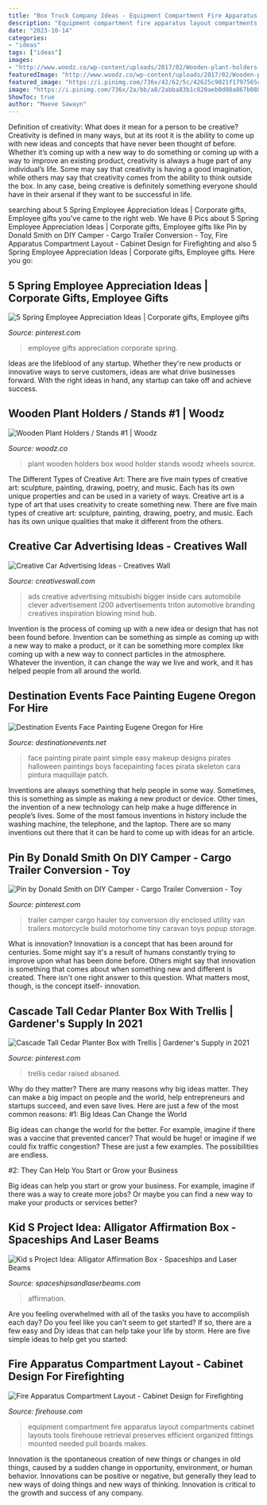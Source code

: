 ```yaml
---
title: "Box Truck Company Ideas - Equipment Compartment Fire Apparatus Layout Compartments Cabinet Layouts Tools Firehouse Retrieval Preserves Efficient Organized Fittings Mounted Needed Pull Boards Makes"
description: "Equipment compartment fire apparatus layout compartments cabinet layouts tools firehouse retrieval preserves efficient organized fittings mounted needed pull boards makes"
date: "2023-10-14"
categories:
- "ideas"
tags: ["ideas"]
images:
- "http://www.woodz.co/wp-content/uploads/2017/02/Wooden-plant-holders-WOODZ-9.jpg"
featuredImage: "http://www.woodz.co/wp-content/uploads/2017/02/Wooden-plant-holders-WOODZ-9.jpg"
featured_image: "https://i.pinimg.com/736x/42/62/5c/42625c9021f1797565c63caffc0c39f5.jpg"
image: "https://i.pinimg.com/736x/2a/bb/a8/2abba83b1c820aeb0d08a867b0884f07.jpg"
ShowToc: true
author: "Maeve Sawayn"
---
```



Definition of creativity: What does it mean for a person to be creative?
Creativity is defined in many ways, but at its root it is the ability to come up with new ideas and concepts that have never been thought of before. Whether it’s coming up with a new way to do something or coming up with a way to improve an existing product, creativity is always a huge part of any individual’s life. Some may say that creativity is having a good imagination, while others may say that creativity comes from the ability to think outside the box. In any case, being creative is definitely something everyone should have in their arsenal if they want to be successful in life.

	

		
searching about 5 Spring Employee Appreciation Ideas | Corporate gifts, Employee gifts you've came to the right web. We have 8 Pics about 5 Spring Employee Appreciation Ideas | Corporate gifts, Employee gifts like Pin by Donald Smith on DIY Camper - Cargo Trailer Conversion - Toy, Fire Apparatus Compartment Layout - Cabinet Design for Firefighting and also 5 Spring Employee Appreciation Ideas | Corporate gifts, Employee gifts. Here you go:
		
    
## 5 Spring Employee Appreciation Ideas | Corporate Gifts, Employee Gifts

<img loading=lazy src="https://i.pinimg.com/736x/0e/1f/bc/0e1fbcad4a63a01783bf0a4b8a232705.jpg" onerror="this.onerror=null;this.src='https://tse1.mm.bing.net/th?id=OIP.5nXB2JV0EYS0p6Zl2b3CgwHaLH&amp;pid=15.1';" alt="5 Spring Employee Appreciation Ideas | Corporate gifts, Employee gifts">

_Source: pinterest.com_

>employee gifts appreciation corporate spring. 

	

Ideas are the lifeblood of any startup. Whether they're new products or innovative ways to serve customers, ideas are what drive businesses forward. With the right ideas in hand, any startup can take off and achieve success.

    
## Wooden Plant Holders / Stands #1 | Woodz

<img loading=lazy src="http://www.woodz.co/wp-content/uploads/2017/02/Wooden-plant-holders-WOODZ-9.jpg" onerror="this.onerror=null;this.src='https://tse3.mm.bing.net/th?id=OIP.jjuzAWfvHYJtmWgkSxgTZgHaJ5&amp;pid=15.1';" alt="Wooden Plant Holders / Stands #1 | Woodz">

_Source: woodz.co_

>plant wooden holders box wood holder stands woodz wheels source. 

	

The Different Types of Creative Art: There are five main types of creative art: sculpture, painting, drawing, poetry, and music. Each has its own unique properties and can be used in a variety of ways.
Creative art is a type of art that uses creativity to create something new. There are five main types of creative art: sculpture, painting, drawing, poetry, and music. Each has its own unique qualities that make it different from the others.

    
## Creative Car Advertising Ideas - Creatives Wall

<img loading=lazy src="https://www.creativeswall.com/wp-content/uploads/2014/06/Bigger-Inside-o-e1402143063145.jpg" onerror="this.onerror=null;this.src='https://tse1.mm.bing.net/th?id=OIP.zoggFr7L7u7hM5gkKET1QwHaE8&amp;pid=15.1';" alt="Creative Car Advertising Ideas - Creatives Wall">

_Source: creativeswall.com_

>ads creative advertising mitsubishi bigger inside cars automobile clever advertisement l200 advertisements triton automotive branding creatives inspiration blowing mind hub. 

	

Invention is the process of coming up with a new idea or design that has not been found before. Invention can be something as simple as coming up with a new way to make a product, or it can be something more complex like coming up with a new way to connect particles in the atmosphere. Whatever the invention, it can change the way we live and work, and it has helped people from all around the world.

    
## Destination Events Face Painting Eugene Oregon For Hire

<img loading=lazy src="https://www.destinationevents.net/wp-content/uploads/pirate-event-birthday-face-painting.jpeg" onerror="this.onerror=null;this.src='https://tse4.mm.bing.net/th?id=OIP.DElwV2P-J0L2j0eFe3B9ZAHaJ4&amp;pid=15.1';" alt="Destination Events Face Painting Eugene Oregon for Hire">

_Source: destinationevents.net_

>face painting pirate paint simple easy makeup designs pirates halloween paintings boys facepainting faces pirata skeleton cara pintura maquillaje patch. 

	

Inventions are always something that help people in some way. Sometimes, this is something as simple as making a new product or device. Other times, the invention of a new technology can help make a huge difference in people’s lives. Some of the most famous inventions in history include the washing machine, the telephone, and the laptop. There are so many inventions out there that it can be hard to come up with ideas for an article.

    
## Pin By Donald Smith On DIY Camper - Cargo Trailer Conversion - Toy

<img loading=lazy src="https://i.pinimg.com/736x/2a/bb/a8/2abba83b1c820aeb0d08a867b0884f07.jpg" onerror="this.onerror=null;this.src='https://tse2.mm.bing.net/th?id=OIP.Xrw8zEFxwDUBYq60Y3_J7AHaJ3&amp;pid=15.1';" alt="Pin by Donald Smith on DIY Camper - Cargo Trailer Conversion - Toy">

_Source: pinterest.com_

>trailer camper cargo hauler toy conversion diy enclosed utility van trailers motorcycle build motorhome tiny caravan toys popup storage. 

	

What is innovation?
Innovation is a concept that has been around for centuries. Some might say it's a result of humans constantly trying to improve upon what has been done before. Others might say that innovation is something that comes about when something new and different is created. There isn't one right answer to this question. What matters most, though, is the concept itself- innovation.

    
## Cascade Tall Cedar Planter Box With Trellis | Gardener&#039;s Supply In 2021

<img loading=lazy src="https://i.pinimg.com/736x/42/62/5c/42625c9021f1797565c63caffc0c39f5.jpg" onerror="this.onerror=null;this.src='https://tse3.mm.bing.net/th?id=OIP.UGZTj5gdWyMTvcMvMFeReAHaJ3&amp;pid=15.1';" alt="Cascade Tall Cedar Planter Box with Trellis | Gardener&#039;s Supply in 2021">

_Source: pinterest.com_

>trellis cedar raised absaned. 

	

Why do they matter?
There are many reasons why big ideas matter. They can make a big impact on people and the world, help entrepreneurs and startups succeed, and even save lives. Here are just a few of the most common reasons:
#1: Big Ideas Can Change the World

Big ideas can change the world for the better. For example, imagine if there was a vaccine that prevented cancer? That would be huge! or imagine if we could fix traffic congestion? These are just a few examples. The possibilities are endless.

#2: They Can Help You Start or Grow your Business

Big ideas can help you start or grow your business. For example, imagine if there was a way to create more jobs? Or maybe you can find a new way to make your products or services better?

    
## Kid S Project Idea: Alligator Affirmation Box - Spaceships And Laser Beams

<img loading=lazy src="https://spaceshipsandlaserbeams.com/wp-content/uploads/2015/09/kids-alligator-affirmation-box-craft.jpg" onerror="this.onerror=null;this.src='https://tse4.mm.bing.net/th?id=OIP.3QWGkmm0KaPjNM9VzGN3aQHaLD&amp;pid=15.1';" alt="Kid s Project Idea: Alligator Affirmation Box - Spaceships and Laser Beams">

_Source: spaceshipsandlaserbeams.com_

>affirmation. 

	

Are you feeling overwhelmed with all of the tasks you have to accomplish each day? Do you feel like you can't seem to get started? If so, there are a few easy and Diy ideas that can help take your life by storm. Here are five simple ideas to help get you started:

    
## Fire Apparatus Compartment Layout - Cabinet Design For Firefighting

<img loading=lazy src="https://cdn.firehouse.com/files/base/cygnus/fhc/image/2015/08/960w/DSC09696.55cc7d4be05a7.jpg" onerror="this.onerror=null;this.src='https://tse1.mm.bing.net/th?id=OIP.Ym7sAnBenLU7hPk0DELsIQHaNK&amp;pid=15.1';" alt="Fire Apparatus Compartment Layout - Cabinet Design for Firefighting">

_Source: firehouse.com_

>equipment compartment fire apparatus layout compartments cabinet layouts tools firehouse retrieval preserves efficient organized fittings mounted needed pull boards makes. 

	

Innovation is the spontaneous creation of new things or changes in old things, caused by a sudden change in opportunity, environment, or human behavior. Innovations can be positive or negative, but generally they lead to new ways of doing things and new ways of thinking. Innovation is critical to the growth and success of any company.

